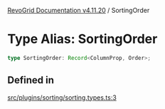 [RevoGrid Documentation v4.11.20](README.md) / SortingOrder

# Type Alias: SortingOrder

```ts
type SortingOrder: Record<ColumnProp, Order>;
```

## Defined in

[src/plugins/sorting/sorting.types.ts:3](https://github.com/revolist/revogrid/blob/4b7a998aefffde7f50261e3e7336253a89c4c269/src/plugins/sorting/sorting.types.ts#L3)
